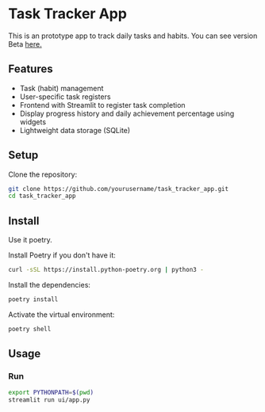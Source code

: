# Task Tracker App

This is an prototype app to track daily tasks and habits. You can see version Beta [here.](https://task-tracker-app.streamlit.app/)

## Features
- Task (habit) management
- User-specific task registers
- Frontend with Streamlit to register task completion
- Display progress history and daily achievement percentage using widgets
- Lightweight data storage (SQLite)

## Setup

Clone the repository:

```bash
git clone https://github.com/yourusername/task_tracker_app.git
cd task_tracker_app
```

## Install 

Use it poetry. 

Install Poetry if you don't have it:

```bash
curl -sSL https://install.python-poetry.org | python3 -
```

Install the dependencies:

```bash
poetry install
```

Activate the virtual environment:

```bash
poetry shell
```


## Usage

### Run 

```sh
export PYTHONPATH=$(pwd)
streamlit run ui/app.py
```
